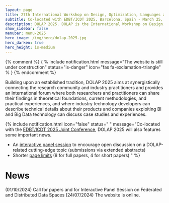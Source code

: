 ```yaml
---
layout: page
title: 27th International Workshop on Design, Optimization, Languages and Analytical Processing of Big Data
subtitle: Co-located with EDBT/ICDT 2025, Barcelona, Spain - March 25, 2025
description: DOLAP 2025. DOLAP is the International Workshop on Design, Optimization, Languages and Analytical Processing of Big Data. The 27th edition of the workshop is co-located with the EDBT/ICDT 2025 conference and takes place in Barcelona, Spain, on March 25, 2025. This page presents DOLAP 2025, the 27th edition of the workshop.
show_sidebar: false
menubar: menu-2025
hero_image: /img/hero/dolap-2025.jpg
hero_darken: true
hero_height: is-medium
---
```


{% comment %}
{ % include notification.html 
message="The website is still under construction" 
status="is-danger" 
icon="fas fa-exclamation-triangle" % }
{% endcomment %}


Building upon an established tradition, DOLAP 2025 aims at synergistically connecting the research community and industry practitioners and provides an international forum where both researchers and practitioners can share their findings in theoretical foundations, current methodologies, and practical experiences, and where industry technology developers can describe technical details about their products and companies exploiting BI and Big Data technology can discuss case studies and experiences.

{% include notification.html 
icon="false" 
status=" " 
message="Co-located with the [EDBT/ICDT 2025 Joint Conference](https://edbticdt2025.upc.edu/), DOLAP 2025 will also features some important news.

- An [interactive panel session](call-for-papers#XXX) to encourage open discussion on a DOLAP-related cutting-edge topic (submissions via extended abstracts)
- Shorter [page limits](call-for-papers#call-for-papers) (8 for full papers, 4 for short papers)
" %} 

# News


(01/10/2024) Call for papers and for Interactive Panel Session on Federated and Distributed Data Spaces
(24/07/2024) The website is online.
